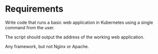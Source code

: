 # Requirements

Write code that runs a basic web application in Kubernetes using a single command from the user.

The script should output the address of the working web application.

Any framework, but not Nginx or Apache. 